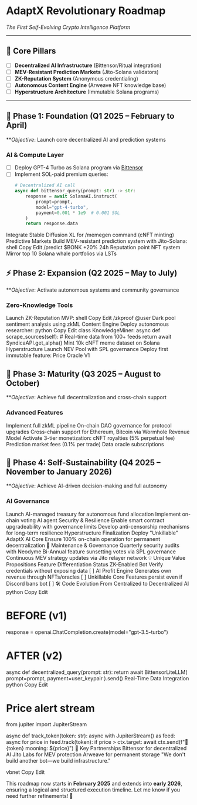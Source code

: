 # AdaptX Revolutionary Roadmap  
*The First Self-Evolving Crypto Intelligence Platform*  

---

## 🌟 Core Pillars
- [ ] **Decentralized AI Infrastructure** (Bittensor/Ritual integration)  
- [ ] **MEV-Resistant Prediction Markets** (Jito-Solana validators)  
- [ ] **ZK-Reputation System** (Anonymous credentialing)  
- [ ] **Autonomous Content Engine** (Arweave NFT knowledge base)  
- [ ] **Hyperstructure Architecture** (Immutable Solana programs)  

---

## 🚀 Phase 1: Foundation (Q1 2025 – February to April)  
***Objective*: Launch core decentralized AI and prediction systems  

### AI & Compute Layer  
- [ ] Deploy GPT-4 Turbo as Solana program via [Bittensor](https://bittensor.com/)  
- [ ] Implement SOL-paid premium queries:  
  ```python
  # Decentralized AI call
  async def bittensor_query(prompt: str) -> str:
      response = await SolanaAI.instruct(
          prompt=prompt,
          model="gpt-4-turbo",
          payment=0.001 * 1e9  # 0.001 SOL
      )
      return response.data
 Integrate Stable Diffusion XL for /memegen command (cNFT minting)
Predictive Markets
 Build MEV-resistant prediction system with Jito-Solana:
shell
Copy
Edit
/predict $BONK +20% 24h
 Reputation point NFT system
 Mirror top 10 Solana whale portfolios via LSTs

## ⚡ Phase 2: Expansion (Q2 2025 – May to July)
***Objective*: Activate autonomous systems and community governance

### Zero-Knowledge Tools
 Launch ZK-Reputation MVP:
shell
Copy
Edit
/zkproof @user
 Dark pool sentiment analysis using zkML
Content Engine
 Deploy autonomous researcher:
python
Copy
Edit
class KnowledgeMiner:
    async def scrape_sources(self):
        # Real-time data from 100+ feeds
        return await SyndicaAPI.get_alpha()
 Mint 10k cNFT meme dataset on Solana
Hyperstructure
 Launch NEV Pool with SPL governance
 Deploy first immutable feature: Price Oracle V1
 
## 🌌 Phase 3: Maturity (Q3 2025 – August to October)
***Objective*: Achieve full decentralization and cross-chain support

### Advanced Features
 Implement full zkML pipeline
 On-chain DAO governance for protocol upgrades
 Cross-chain support for Ethereum, Bitcoin via Wormhole
Revenue Model
 Activate 3-tier monetization:
cNFT royalties (5% perpetual fee)
Prediction market fees (0.1% per trade)
Data oracle subscriptions

## 🎯 Phase 4: Self-Sustainability (Q4 2025 – November to January 2026)
***Objective*: Achieve AI-driven decision-making and full autonomy

### AI Governance
 Launch AI-managed treasury for autonomous fund allocation
 Implement on-chain voting AI agent
Security & Resilience
 Enable smart contract upgradeability with governance limits
 Develop anti-censorship mechanisms for long-term resilience
Hyperstructure Finalization
 Deploy "Unkillable" AdaptX AI Core
 Ensure 100% on-chain operation for permanent decentralization
🔄 Maintenance & Governance
 Quarterly security audits with Neodyme
 Bi-Annual feature sunsetting votes via SPL governance
 Continuous MEV strategy updates via Jito relayer network
💡 Unique Value Propositions
Feature	Differentiation	Status
ZK-Enabled Bot	Verify credentials without exposing data	[ ]
AI Profit Engine	Generates own revenue through NFTs/oracles	[ ]
Unkillable Core	Features persist even if Discord bans bot	[ ]
🛠 Code Evolution
From Centralized to Decentralized AI
python
Copy
Edit
# BEFORE (v1)
response = openai.ChatCompletion.create(model="gpt-3.5-turbo")

# AFTER (v2)
async def decentralized_query(prompt: str):
    return await BittensorLiteLLM(
        prompt=prompt, 
        payment=user_keypair
    ).send()
Real-Time Data Integration
python
Copy
Edit
# Price alert stream
from jupiter import JupiterStream

async def track_token(token: str):
    async with JupiterStream() as feed:
        async for price in feed.track(token):
            if price > ctx.target:
                await ctx.send(f"🚀 {token} mooning: ${price}")
🔗 Key Partnerships
Bittensor for decentralized AI
Jito Labs for MEV protection
Arweave for permanent storage
"We don't build another bot—we build infrastructure."

vbnet
Copy
Edit

This roadmap now starts in **February 2025** and extends into **early 2026**, ensuring a logical and structured execution timeline. Let me know if you need further refinements! 🚀
